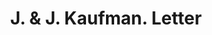 ---
doi: 10.7916/D81G1Z78
date_other: '1870'
date_other_textual: 1870-1879
form: correspondence
genre:
- Letters (correspondence)
name:
- J. & J. Kaufman
object_in_context_url: https://biggert.cul.columbia.edu/items/view/ave_biggert_00120
subject_hierarchical_geographic:
- Columbus, Georgia, United States
subject_name:
- J. & J. Kaufman
title: J. & J. Kaufman. Letter
sort_title: J. & J. Kaufman. Letter
call_number: ave_biggert_00120
coordinates:
- 32.492222222222225,-84.94027777777778
pid: ave_biggert_00120
identifiers: ave_biggert_00120
permalink: /biggert/ave_biggert_00120/
layout: iiif-image-page
---